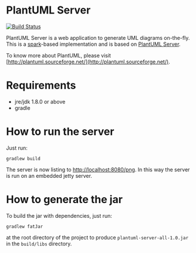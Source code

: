 PlantUML Server
===============


[![Build Status](https://travis-ci.org/hyprnz/plantuml-server.svg?branch=master)](https://travis-ci.org/hyprnz/plantuml-server)

PlantUML Server is a web application to generate UML diagrams on-the-fly. This is a [spark](http://sparkjava.com/)-based
implementation and is based on [PlantUML Server](https://github.com/plantuml/plantuml-server).

To know more about PlantUML, please visit [http://plantuml.sourceforge.net/](http://plantuml.sourceforge.net/).

Requirements
============

 * jre/jdk 1.8.0 or above
 * gradle

How to run the server
=====================

Just run:

```
gradlew build
```

The server is now listing to [http://localhost:8080/png](http://localhost:8080/png).
In this way the server is run on an embedded jetty server.


How to generate the jar
=======================

To build the jar with dependencies, just run:

```
gradlew fatJar
```

at the root directory of the project to produce `plantuml-server-all-1.0.jar` in the `build/libs` directory.
